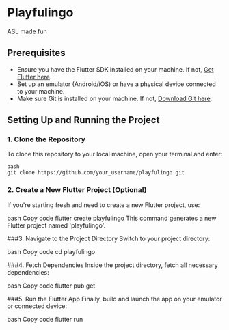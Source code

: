 # Playfulingo

ASL made fun 

## Prerequisites

- Ensure you have the Flutter SDK installed on your machine. If not, [Get Flutter here](https://flutter.dev/docs/get-started/install).
- Set up an emulator (Android/iOS) or have a physical device connected to your machine.
- Make sure Git is installed on your machine. If not, [Download Git here](https://git-scm.com/book/en/v2/Getting-Started-Installing-Git).

## Setting Up and Running the Project

### 1. Clone the Repository
To clone this repository to your local machine, open your terminal and enter:
```
bash
git clone https://github.com/your_username/playfulingo.git
```

### 2. Create a New Flutter Project (Optional)
If you're starting fresh and need to create a new Flutter project, use:

bash
Copy code
flutter create playfulingo
This command generates a new Flutter project named 'playfulingo'.

###3. Navigate to the Project Directory
Switch to your project directory:

bash
Copy code
cd playfulingo

###4. Fetch Dependencies
Inside the project directory, fetch all necessary dependencies:

bash
Copy code
flutter pub get

###5. Run the Flutter App
Finally, build and launch the app on your emulator or connected device:

bash
Copy code
flutter run









